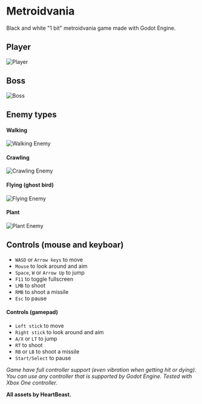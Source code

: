 # Metroidvania

Black and white "1 bit" metroidvania game made with Godot Engine.

## Player

![Player]()

## Boss

![Boss]()

## Enemy types

#### Walking

![Walking Enemy]()

#### Crawling 

![Crawling Enemy]()

#### Flying (ghost bird)

![Flying Enemy]()

#### Plant

![Plant Enemy]()

## Controls (mouse and keyboar)
- `WASD` or `Arrow keys` to move
- `Mouse` to look around and aim
- `Space`, `W` or `Arrow Up`  to jump
- `F11` to toggle fullscreen
- `LMB` to shoot
- `RMB` to shoot a missile
- `Esc` to pause

#### Controls (gamepad)
- `Left stick` to move
- `Right stick` to look around and aim
- `A/X` or `LT` to jump
- `RT` to shoot
- `RB` or `LB` to shoot a missile
- `Start/Select` to pause

*Game have full controller support (even vibration when getting hit or dying). You can use any controller that is supported by Godot Engine. Tested with Xbox One controller.*



**All assets by HeartBeast.**
